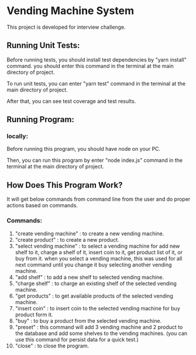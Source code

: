 # Vending Machine System
This project is developed for interview challenge.

## Running Unit Tests:
Before running tests, you should install test dependencies by "yarn install" command.
you should enter this command in the terminal at the main directory of project.

To run unit tests, you can enter "yarn test" command in the terminal at the main directory of project.

After that, you can see test coverage and test results.

## Running Program:
### locally:
Before running this program, you should have node on your PC.

Then, you can run this program by enter "node index.js" command in the terminal at the main directory of project.


## How Does This Program Work?
It will get below commands from command line from the user and do proper actions based on commands.
### Commands:
1. "create vending machine" : to create a new vending machine.
2. "create product" : to create a new product.
3. "select vending machine" : to select a vending machine for add new shelf to it, charge a shelf of it, insert coin to it, get product list of it, or buy from it. when you select a vending machine, this was used for all next command until you change it buy selecting another vending machine.
4. "add shelf" : to add a new shelf to selected vending machine.
5. "charge shelf" : to charge an existing shelf of the selected vending machine.
6. "get products" : to get available products of the selected vending machine.
7. "insert coin" : to insert coin to the selected vending machine for buy product form it.
8. "buy" : to buy a product from the selected vending machine.
9. "preset" : this command will add 3 vending machine and 2 product to the database and add some shelves to the vending machines. (you can use this command for persist data for a quick test.)
10. "close" : to close the program.


